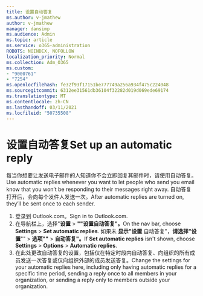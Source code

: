 ```yaml
---
title: 设置自动答复
ms.author: v-jmathew
author: v-jmathew
manager: dansimp
ms.audience: Admin
ms.topic: article
ms.service: o365-administration
ROBOTS: NOINDEX, NOFOLLOW
localization_priority: Normal
ms.collection: Adm_O365
ms.custom:
- "9000761"
- "7254"
ms.openlocfilehash: fe32f93f17151be777749a256a934f475c224048
ms.sourcegitcommit: 6312ee31561db36104f32282d019d069ede69174
ms.translationtype: MT
ms.contentlocale: zh-CN
ms.lasthandoff: 03/11/2021
ms.locfileid: "50735508"
---
```

# <a name="set-up-an-automatic-reply"></a><span data-ttu-id="96804-102">设置自动答复</span><span class="sxs-lookup"><span data-stu-id="96804-102">Set up an automatic reply</span></span>

<span data-ttu-id="96804-103">每当你想要让发送电子邮件的人知道你不会立即回复其邮件时，请使用自动答复。</span><span class="sxs-lookup"><span data-stu-id="96804-103">Use automatic replies whenever you want to let people who send you email know that you won’t be responding to their messages right away.</span></span> <span data-ttu-id="96804-104">自动答复打开后，会向每个发件人发送一次。</span><span class="sxs-lookup"><span data-stu-id="96804-104">After automatic replies are turned on, they’ll be sent once to each sender.</span></span>

1. <span data-ttu-id="96804-105">登录到 Outlook.com。</span><span class="sxs-lookup"><span data-stu-id="96804-105">Sign in to Outlook.com.</span></span>
2. <span data-ttu-id="96804-106">在导航栏上，选择"**设置**  >  **""设置自动答复"。**</span><span class="sxs-lookup"><span data-stu-id="96804-106">On the nav bar, choose **Settings** > **Set automatic replies**.</span></span> <span data-ttu-id="96804-107">如果未 **显示"设置** 自动答复"，**请选择"设置**""  >  **选项""**  >  **自动答复"。**</span><span class="sxs-lookup"><span data-stu-id="96804-107">If **Set automatic replies** isn't shown, choose **Settings** > **Options** > **Automatic replies**.</span></span>
3. <span data-ttu-id="96804-108">在此处更改自动答复的设置，包括仅在特定时段内自动答复、向组织的所有成员发送一次答复或仅向组织外部的成员发送答复。</span><span class="sxs-lookup"><span data-stu-id="96804-108">Change the settings for your automatic replies here, including only having automatic replies for a specific time period, sending a reply once to all members in your organization, or sending a reply only to members outside your organization.</span></span>
